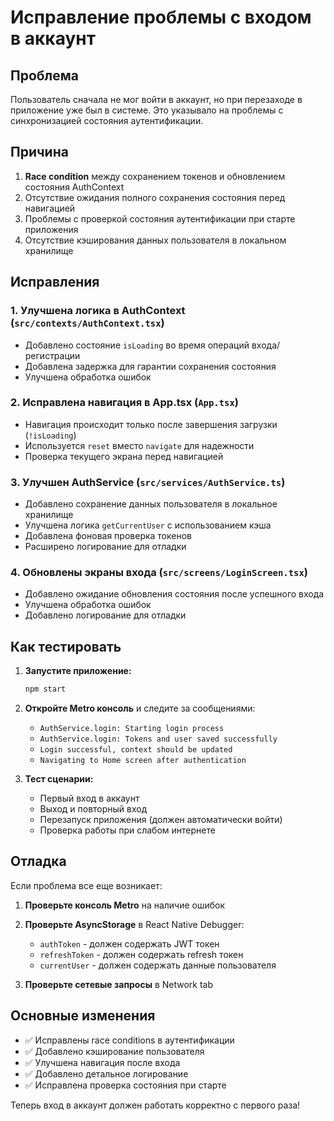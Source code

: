 # Исправление проблемы с входом в аккаунт

## Проблема
Пользователь сначала не мог войти в аккаунт, но при перезаходе в приложение уже был в системе. Это указывало на проблемы с синхронизацией состояния аутентификации.

## Причина
1. **Race condition** между сохранением токенов и обновлением состояния AuthContext
2. Отсутствие ожидания полного сохранения состояния перед навигацией
3. Проблемы с проверкой состояния аутентификации при старте приложения
4. Отсутствие кэширования данных пользователя в локальном хранилище

## Исправления

### 1. Улучшена логика в AuthContext (`src/contexts/AuthContext.tsx`)
- Добавлено состояние `isLoading` во время операций входа/регистрации
- Добавлена задержка для гарантии сохранения состояния
- Улучшена обработка ошибок

### 2. Исправлена навигация в App.tsx (`App.tsx`)
- Навигация происходит только после завершения загрузки (`!isLoading`)
- Используется `reset` вместо `navigate` для надежности
- Проверка текущего экрана перед навигацией

### 3. Улучшен AuthService (`src/services/AuthService.ts`)
- Добавлено сохранение данных пользователя в локальное хранилище
- Улучшена логика `getCurrentUser` с использованием кэша
- Добавлена фоновая проверка токенов
- Расширено логирование для отладки

### 4. Обновлены экраны входа (`src/screens/LoginScreen.tsx`)
- Добавлено ожидание обновления состояния после успешного входа
- Улучшена обработка ошибок
- Добавлено логирование для отладки

## Как тестировать

1. **Запустите приложение:**
   ```bash
   npm start
   ```

2. **Откройте Metro консоль** и следите за сообщениями:
   - `AuthService.login: Starting login process`
   - `AuthService.login: Tokens and user saved successfully`
   - `Login successful, context should be updated`
   - `Navigating to Home screen after authentication`

3. **Тест сценарии:**
   - Первый вход в аккаунт
   - Выход и повторный вход
   - Перезапуск приложения (должен автоматически войти)
   - Проверка работы при слабом интернете

## Отладка

Если проблема все еще возникает:

1. **Проверьте консоль Metro** на наличие ошибок
2. **Проверьте AsyncStorage** в React Native Debugger:
   - `authToken` - должен содержать JWT токен
   - `refreshToken` - должен содержать refresh токен  
   - `currentUser` - должен содержать данные пользователя

3. **Проверьте сетевые запросы** в Network tab

## Основные изменения

- ✅ Исправлены race conditions в аутентификации
- ✅ Добавлено кэширование пользователя
- ✅ Улучшена навигация после входа
- ✅ Добавлено детальное логирование
- ✅ Исправлена проверка состояния при старте

Теперь вход в аккаунт должен работать корректно с первого раза! 